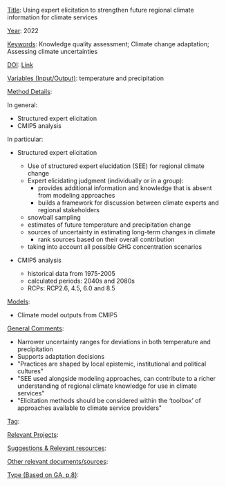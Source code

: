 <ins>Title</ins>: Using expert elicitation to strengthen future regional climate information for climate services

<ins>Year</ins>: 2022

<ins>Keywords</ins>: Knowledge quality assessment; Climate change adaptation; Assessing climate uncertainties

<ins>DOI</ins>: [Link](https://doi.org/10.1016/j.cliser.2021.100278)

<ins>Variables (Input/Output)</ins>: temperature and precipitation

<ins>Method Details</ins>: 

In general:
* Structured expert elicitation
* CMIP5 analysis

In particular:
* Structured expert elicitation
	* Use of structured expert elucidation (SEE) for regional climate change
	* Expert elicidating judgment (individually or in a group):
		- provides additional information and knowledge that is absent from modeling approaches
		- builds a framework for discussion between climate experts and regional stakeholders
	* snowball sampling
	* estimates of future temperature and precipitation change
	* sources of uncertainty in estimating long-term changes in climate
		- rank sources based on their overall contribution
	* taking into account all possible GHG concentration scenarios

* CMIP5 analysis
	- historical data from 1975-2005
	- calculated periods: 2040s and 2080s
	- RCPs: RCP2.6, 4.5, 6.0 and 8.5

<ins>Models</ins>:

* Climate model outputs from CMIP5

<ins>General Comments</ins>: 

* Narrower uncertainty ranges for deviations in both temperature and precipitation
* Supports adaptation decisions
* "Practices are shaped by local epistemic, institutional and political cultures"
* "SEE used alongside modeling approaches, can contribute to a richer understanding of regional climate knowledge for use in climate services"
* "Elicitation methods should be considered within the ‘toolbox’ of approaches available to climate service providers"

<ins>Tag</ins>: 

<ins>Relevant Projects</ins>: 

<ins>Suggestions \& Relevant resources</ins>: 

<ins>Other relevant documents/sources</ins>: 

<ins>Type (Based on GA, p.8)</ins>: 
